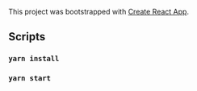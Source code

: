 This project was bootstrapped with [Create React App](https://github.com/facebook/create-react-app).

## Scripts

### `yarn install`

### `yarn start`
